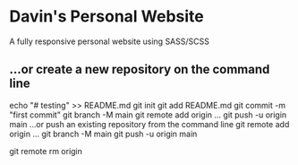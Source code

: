 # Davin's Personal Website
A fully responsive personal website using SASS/SCSS

## …or create a new repository on the command line
echo "# testing" >> README.md
git init
git add README.md
git commit -m "first commit"
git branch -M main
git remote add origin ...
git push -u origin main
…or push an existing repository from the command line
git remote add origin ...
git branch -M main
git push -u origin main


git remote rm origin
